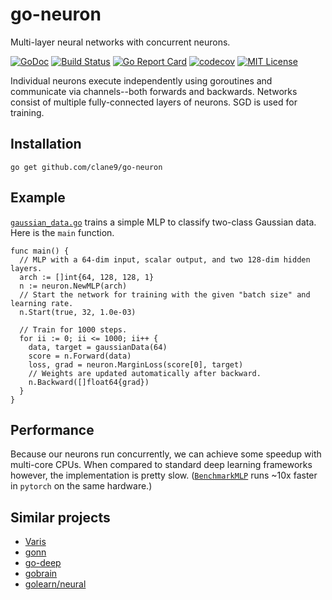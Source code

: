 # go-neuron

Multi-layer neural networks with concurrent neurons.

[![GoDoc](https://godoc.org/github.com/clane9/go-neuron?status.svg)](https://godoc.org/github.com/clane9/go-neuron)
[![Build Status](https://travis-ci.com/clane9/go-neuron.svg?branch=main)](https://travis-ci.com/clane9/go-neuron?branch=main)
[![Go Report Card](https://goreportcard.com/badge/github.com/clane9/go-neuron)](https://goreportcard.com/report/github.com/clane9/go-neuron)
[![codecov](https://codecov.io/gh/clane9/go-neuron/branch/main/graph/badge.svg)](https://codecov.io/gh/clane9/go-neuron)
[![MIT License](https://img.shields.io/badge/license-MIT-blue.svg)](LICENSE)

Individual neurons execute independently using goroutines and communicate via
channels--both forwards and backwards. Networks consist of multiple
fully-connected layers of neurons. SGD is used for training.

## Installation

```
go get github.com/clane9/go-neuron
```

## Example

[`gaussian_data.go`](examples/gaussian_data.go) trains a simple MLP to
classify two-class Gaussian data. Here is the `main` function.

```golang
func main() {
  // MLP with a 64-dim input, scalar output, and two 128-dim hidden layers.
  arch := []int{64, 128, 128, 1}
  n := neuron.NewMLP(arch)
  // Start the network for training with the given "batch size" and learning rate.
  n.Start(true, 32, 1.0e-03)

  // Train for 1000 steps.
  for ii := 0; ii <= 1000; ii++ {
    data, target = gaussianData(64)
    score = n.Forward(data)
    loss, grad = neuron.MarginLoss(score[0], target)
    // Weights are updated automatically after backward.
    n.Backward([]float64{grad})
  }
}
```

## Performance

Because our neurons run concurrently, we can achieve some speedup with
multi-core CPUs. When compared to standard deep learning frameworks however, the
implementation is pretty slow. ([`BenchmarkMLP`](net_test.go) runs ~10x faster
in `pytorch` on the same hardware.)

## Similar projects

- [Varis](https://github.com/Xamber/Varis)
- [gonn](https://github.com/fxsjy/gonn)
- [go-deep](https://github.com/patrikeh/go-deep)
- [gobrain](https://github.com/goml/gobrain)
- [golearn/neural](https://github.com/golang-basic/golearn/tree/master/neural)